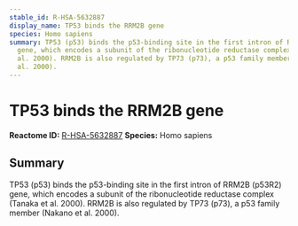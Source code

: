 ```yaml
---
stable_id: R-HSA-5632887
display_name: TP53 binds the RRM2B gene
species: Homo sapiens
summary: TP53 (p53) binds the p53-binding site in the first intron of RRM2B (p53R2)
  gene, which encodes a subunit of the ribonucleotide reductase complex (Tanaka et
  al. 2000). RRM2B is also regulated by TP73 (p73), a p53 family member (Nakano et
  al. 2000).
---
```


# TP53 binds the RRM2B gene
**Reactome ID:** [R-HSA-5632887](https://reactome.org/content/detail/R-HSA-5632887)
**Species:** Homo sapiens

## Summary

TP53 (p53) binds the p53-binding site in the first intron of RRM2B (p53R2) gene, which encodes a subunit of the ribonucleotide reductase complex (Tanaka et al. 2000). RRM2B is also regulated by TP73 (p73), a p53 family member (Nakano et al. 2000).
